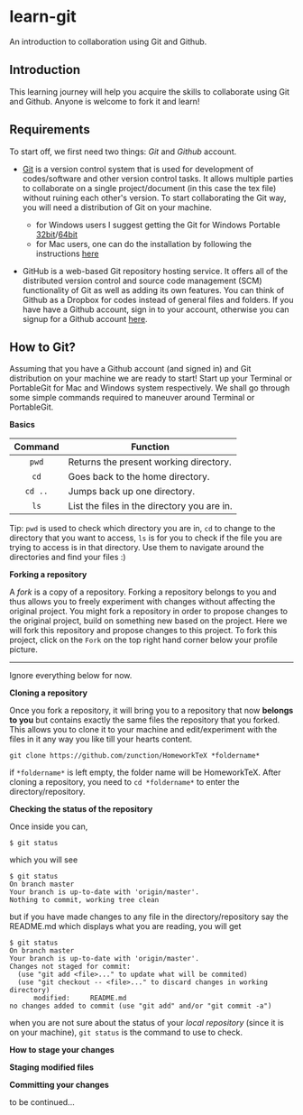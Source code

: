 # learn-git
An introduction to collaboration using Git and Github.

## Introduction
This learning journey will help you acquire the skills to collaborate using Git and Github. Anyone is welcome to fork it and learn!

## Requirements
To start off, we first need two things: *Git* and *Github* account.

- [Git](https://git-scm.com/) is a version control system that is used for development of codes/software and other version control tasks. It allows multiple parties to collaborate on a single project/document (in this case the tex file) without ruining each other's version. To start collaborating the Git way, you will need a distribution of Git on your machine.
  - for Windows users I suggest getting the Git for Windows Portable [32bit](https://github.com/git-for-windows/git/releases/download/v2.10.1.windows.1/PortableGit-2.10.1-32-bit.7z.exe)/[64bit](https://github.com/git-for-windows/git/releases/download/v2.10.1.windows.1/PortableGit-2.10.1-64-bit.7z.exe)
  - for Mac users, one can do the installation by following the instructions [here](https://git-scm.com/book/en/v2/Getting-Started-Installing-Git)

- GitHub is a web-based Git repository hosting service. It offers all of the distributed version control and source code management (SCM) functionality of Git as well as adding its own features. You can think of Github as a Dropbox for codes instead of general files and folders. If you have have a Github account, sign in to your account, otherwise you can signup for a Github account [here](https://github.com/).




## How to Git?

Assuming that you have a Github account (and signed in) and Git distribution on your machine we are ready to start! Start up your Terminal or PortableGit for Mac and Windows system respectively. We shall go through some simple commands required to maneuver around Terminal or PortableGit.

**Basics**

|  Command            | Function                                               |
|:-------------------:|--------------------------------------------------------|
| `pwd`               | Returns the present working directory.                 |
| `cd`                | Goes back to the home directory.                       |
| `cd ..`             | Jumps back up one directory.                           |
| `ls`                | List the files in the directory you are in.            |

Tip: `pwd` is used to check which directory you are in, `cd` to change to the directory that you want to access, `ls` is for you to check if the file you are trying to access is in that directory. Use them to navigate around the directories and find your files :)

**Forking a repository**

A *fork* is a copy of a repository. Forking a repository belongs to you and thus allows you to freely experiment with changes without affecting the original project. You might fork a repository in order to propose changes to the original project, build on something new based on the project. Here we will fork this repository and propose changes to this project. To fork this project, click on the `Fork` on the top right hand corner below your profile picture.

----
Ignore everything below for now.

**Cloning a repository**

Once you fork a repository, it will bring you to a repository that now **belongs to you** but contains exactly the same files the repository that you forked. This allows you to clone it to your machine and edit/experiment with the files in it any way you like till your hearts content.

```git
git clone https://github.com/zunction/HomeworkTeX *foldername*
```
if `*foldername*` is left empty, the folder name will be HomeworkTeX. After cloning a repository, you need to `cd *foldername*` to enter the directory/repository.

**Checking the status of the repository**

Once inside you can,

```git
$ git status
```
which you will see

```git
$ git status
On branch master
Your branch is up-to-date with 'origin/master'.
Nothing to commit, working tree clean
```
but if you have made changes to any file in the directory/repository say the README.md which displays what you are reading, you will get

```git
$ git status
On branch master
Your branch is up-to-date with 'origin/master'.
Changes not staged for commit:
  (use "git add <file>..." to update what will be commited)
  (use "git checkout -- <file>..." to discard changes in working directory)
      modified:     README.md
no changes added to commit (use "git add" and/or "git commit -a")      
```

when you are not sure about the status of your *local repository* (since it is on your machine), `git status` is the command to use to check.

**How to stage your changes**

**Staging modified files**

**Committing your changes**

to be continued...
